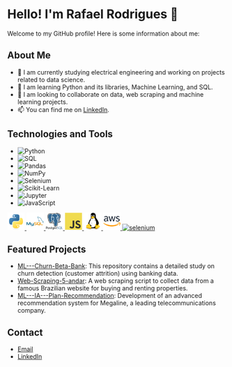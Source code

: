 # Hello! I'm Rafael Rodrigues 👋

Welcome to my GitHub profile! Here is some information about me:

## About Me
- 🔭 I am currently studying electrical engineering and working on projects related to data science.
- 🌱 I am learning Python and its libraries, Machine Learning, and SQL.
- 🤝 I am looking to collaborate on data, web scraping and machine learning projects.
- 📫 You can find me on [LinkedIn](https://www.linkedin.com/in/rafael-rodrigues-379112278/).

## Technologies and Tools
- ![Python](https://img.shields.io/badge/-Python-333333?style=flat&logo=python)
- ![SQL](https://img.shields.io/badge/-SQL-333333?style=flat&logo=postgresql)
- ![Pandas](https://img.shields.io/badge/-Pandas-333333?style=flat&logo=pandas)
- ![NumPy](https://img.shields.io/badge/-NumPy-333333?style=flat&logo=numpy)
- ![Selenium](https://img.shields.io/badge/-Selenium-333333?style=flat&logo=selenium)
- ![Scikit-Learn](https://img.shields.io/badge/-Scikit--Learn-333333?style=flat&logo=scikit-learn)
- ![Jupyter](https://img.shields.io/badge/-Jupyter-333333?style=flat&logo=jupyter)
- ![JavaScript](https://img.shields.io/badge/-JavaScript-333333?style=flat&logo=javascript)

<p align="left"> <a href="https://www.python.org" target="_blank" rel="noreferrer"> <img src="https://raw.githubusercontent.com/devicons/devicon/master/icons/python/python-original.svg" alt="python" width="40" height="40"/> </a> <a href="https://www.mysql.com/" target="_blank" rel="noreferrer"> <img src="https://raw.githubusercontent.com/devicons/devicon/master/icons/mysql/mysql-original-wordmark.svg" alt="mysql" width="40" height="40"/> </a> <a href="https://www.postgresql.org" target="_blank" rel="noreferrer"> <img src="https://raw.githubusercontent.com/devicons/devicon/master/icons/postgresql/postgresql-original-wordmark.svg" alt="postgresql" width="40" height="40"/> </a> <a href="https://developer.mozilla.org/en-US/docs/Web/JavaScript" target="_blank" rel="noreferrer"> <img src="https://raw.githubusercontent.com/devicons/devicon/master/icons/javascript/javascript-original.svg" alt="javascript" width="40" height="40"/> </a> <a href="https://www.linux.org/" target="_blank" rel="noreferrer"> <img src="https://raw.githubusercontent.com/devicons/devicon/master/icons/linux/linux-original.svg" alt="linux" width="40" height="40"/> </a> <a href="https://aws.amazon.com" target="_blank" rel="noreferrer"> <img src="https://raw.githubusercontent.com/devicons/devicon/master/icons/amazonwebservices/amazonwebservices-original-wordmark.svg" alt="aws" width="40" height="40"/> </a> <a href="https://www.selenium.dev" target="_blank" rel="noreferrer"> <img src="https://raw.githubusercontent.com/detain/svg-logos/780f25886640cef088af994181646db2f6b1a3f8/svg/selenium-logo.svg" alt="selenium" width="40" height="40"/> </a>
  
## Featured Projects
- [ML---Churn-Beta-Bank](https://github.com/RafaelOliRod/ML---Churn-Beta-Bank): This repository contains a detailed study on churn detection (customer attrition) using banking data.
- [ Web-Scraping-5-andar](https://github.com/RafaelOliRod/Web-Scraping-5-andar): A web scraping script to collect data from a famous Brazilian website for buying and renting properties.
- [ML---IA---Plan-Recommendation](https://github.com/RafaelOliRod/ML---IA---Plan-Recommendation): Development of an advanced recommendation system for Megaline, a leading telecommunications company.

## Contact
- [Email](mailto:rafael.or@gmail.com)
- [LinkedIn](https://www.linkedin.com/in/rafael-rodrigues-379112278/)
